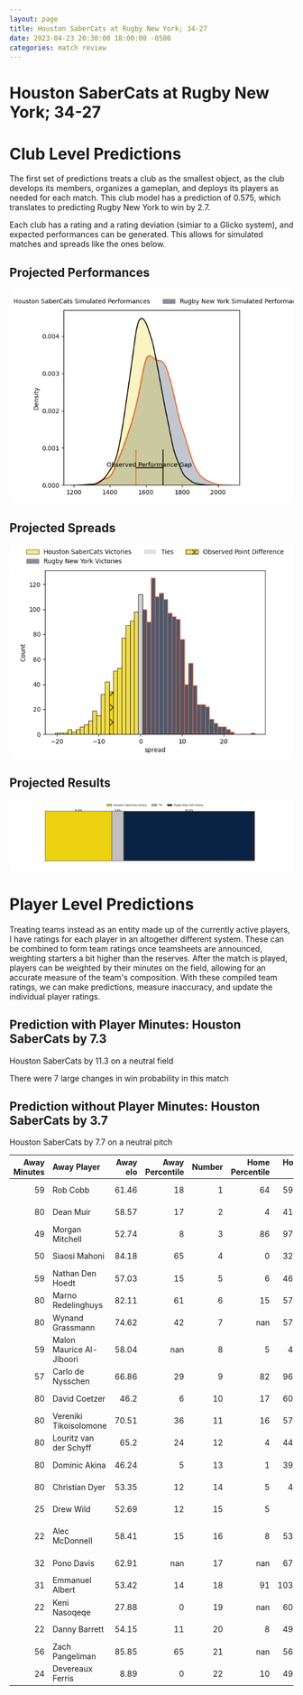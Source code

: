 ```yaml
---  
layout: page  
title: Houston SaberCats at Rugby New York; 34-27  
date: 2023-04-23 20:30:00 18:00:00 -0500  
categories: match review  
---
```

# Houston SaberCats at Rugby New York; 34-27

# Club Level Predictions


The first set of predictions treats a club as the smallest object, as the club develops its members, organizes a gameplan, and deploys its players as needed for each match. This club model has a prediction of 0.575, which translates to predicting Rugby New York to win by 2.7.

Each club has a rating and a rating deviation (simiar to a Glicko system), and expected performances can be generated. This allows for simulated matches and spreads like the ones below.
## Projected Performances


![Projected Performances](plots/performances_2023-04-23-RugbyNewYork-HoustonSaberCats.png)
## Projected Spreads


![Projected Spreads](plots/spreads_2023-04-23-RugbyNewYork-HoustonSaberCats.png)
## Projected Results


![Projected Results](plots/resultbar_2023-04-23-RugbyNewYork-HoustonSaberCats.png)
# Player Level Predictions


Treating teams instead as an entity made up of the currently active players, I have ratings for each player in an altogether different system. These can be combined to form team ratings once teamsheets are announced, weighting starters a bit higher than the reserves. After the match is played, players can be weighted by their minutes on the field, allowing for an accurate measure of the team's composition. With these compiled team ratings, we can make predictions, measure inaccuracy, and update the individual player ratings.
## Prediction with Player Minutes: Houston SaberCats by 7.3


Houston SaberCats by 11.3 on a neutral field

There were 7 large changes in win probability in this match
## Prediction without Player Minutes: Houston SaberCats by 3.7


Houston SaberCats by 7.7 on a neutral pitch



|   Away Minutes | Away Player              |   Away elo |   Away Percentile |   Number |   Home Percentile |   Home elo | Home Player            |   Home Minutes |
|---------------:|:-------------------------|-----------:|------------------:|---------:|------------------:|-----------:|:-----------------------|---------------:|
|             59 | Rob Cobb                 |      61.46 |                18 |        1 |                64 |      59.61 | Sam Davies             |             49 |
|             80 | Dean Muir                |      58.57 |                17 |        2 |                 4 |      41.55 | Dylan Fawsitt          |             80 |
|             49 | Morgan Mitchell          |      52.74 |                 8 |        3 |                86 |      97.01 | Kaleb Geiger           |             47 |
|             50 | Siaosi Mahoni            |      84.18 |                65 |        4 |                 0 |      32.25 | Nate Brakeley          |             80 |
|             59 | Nathan Den Hoedt         |      57.03 |                15 |        5 |                 6 |      46.47 | Hamish Dalzell         |             73 |
|             80 | Marno Redelinghuys       |      82.11 |                61 |        6 |                15 |      57.74 | Brad Tucker            |             76 |
|             80 | Wynand Grassmann         |      74.62 |                42 |        7 |               nan |      57.31 | Akuei Monate           |             80 |
|             59 | Malon Maurice Al-Jiboori |      58.04 |               nan |        8 |                 5 |      45.8  | Kara Pryor             |             80 |
|             57 | Carlo de Nysschen        |      66.86 |                29 |        9 |                82 |      96.81 | Connor McManus         |             65 |
|             80 | David Coetzer            |      46.2  |                 6 |       10 |                17 |      60.09 | Jason Emery            |             80 |
|             80 | Vereniki Tikoisolomone   |      70.51 |                36 |       11 |                16 |      57.24 | Quinn Ngawati          |             70 |
|             80 | Louritz van der Schyff   |      65.2  |                24 |       12 |                 4 |      44.61 | Teihorangi Walden      |             80 |
|             80 | Dominic Akina            |      46.24 |                 5 |       13 |                 1 |      39.14 | Fa'asiu Fuatai         |             80 |
|             80 | Christian Dyer           |      53.35 |                12 |       14 |                 5 |      44.7  | Andrew Coe             |             80 |
|             25 | Drew Wild                |      52.69 |                12 |       15 |                 5 |      38    | Samuel Windsor         |             49 |
|             22 | Alec McDonnell           |      58.41 |                15 |       16 |                 8 |      53.85 | Luis Enrique Quinteros |             32 |
|             32 | Pono Davis               |      62.91 |               nan |       17 |               nan |      67.19 | Anthony Parry          |             34 |
|             31 | Emmanuel Albert          |      53.42 |                14 |       18 |                91 |     103.42 | Charlie Hewitt         |              8 |
|             22 | Keni Nasoqeqe            |      27.88 |                 0 |       19 |               nan |      60.94 | DaQuan Perry           |              5 |
|             22 | Danny Barrett            |      54.15 |                11 |       20 |                 8 |      49.62 | Cristian Rodriguez     |             16 |
|             56 | Zach Pangeliman          |      85.85 |                65 |       21 |               nan |      56.02 | Brooklyn Hardaker      |             11 |
|             24 | Devereaux Ferris         |       8.89 |                 0 |       22 |                10 |      49.76 | Nick Feakes            |             32 |

